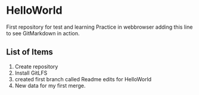 # HelloWorld
First repository for test and learning
Practice in webbrowser adding this line to see GitMarkdown in action.
## List of Items
1. Create repository
2. Install GitLFS
3. created first branch called Readme edits for HelloWorld
4. New data for my first merge.
